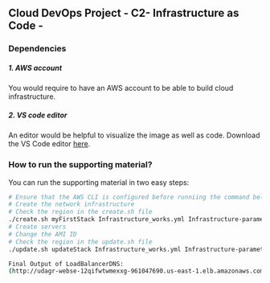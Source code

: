 ## Cloud DevOps Project - C2- Infrastructure as Code - 

### Dependencies
##### 1. AWS account
You would require to have an AWS account to be able to build cloud infrastructure.

##### 2. VS code editor
An editor would be helpful to visualize the image as well as code. Download the VS Code editor [here](https://code.visualstudio.com/download).


### How to run the supporting material?
You can run the supporting material in two easy steps:
```bash
# Ensure that the AWS CLI is configured before runniing the command below
# Create the network infrastructure
# Check the region in the create.sh file
./create.sh myFirstStack Infrastructure_works.yml Infrastructure-parameters.json
# Create servers
# Change the AMI ID
# Check the region in the update.sh file
./update.sh updateStack Infrastructure_works.yml Infrastructure-parameters.json

Final Output of LoadBalancerDNS:
(http://udagr-webse-12qifwtwmexxg-961047690.us-east-1.elb.amazonaws.com/)
```
